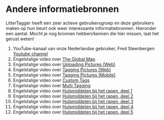 # Andere informatiebronnen

LitterTagger heeft een zeer actieve gebruikersgroep en deze gebruikers maken op hun beurt ook weer interessante informatiebronnen.
Hieronder een aantal. Mocht je nog bronnen hebben/kennen die hier missen, laat het gerust weten!

1. YouTube-kanaal van onze Nederlandse gebruiker, Fred Steenbergen [Youtube channel](https://www.youtube.com/channel/UC4UYCvXwrgwMpcvrC4MoZ-w/videos)
2. Engelstalige video over [The Global Map](https://www.youtube.com/watch?v=suC_iBXuHqA)
3. Engelstalige video over [Uploading Pictures (Web)](https://www.youtube.com/watch?v=vfeRxoG9_OU)
4. Engelstalige video over [Tagging Pictures (Web)](https://www.youtube.com/watch?v=w9jn6mM0D-Y)
5. Engelstalige video over [Tagging Pictures (Mobile)](https://www.youtube.com/watch?v=01-5KvF-hyg)
6. Engelstalige video over [Custom Tags](https://www.youtube.com/watch?v=c7mO0G2nMJ0)
7. Engelstalige video over [Multi Tagging](https://www.youtube.com/watch?v=Kn_lnVFFNao)
8. Engelstalige video over [Hulpmiddelen bij het rapen, deel 1](https://www.youtube.com/watch?v=vZsFpTLK1NU)
9. Engelstalige video over [Hulpmiddelen bij het rapen, deel 2](https://www.youtube.com/watch?v=8yMLwdcwdmU)
10. Engelstalige video over [Hulpmiddelen bij het rapen, deel 3](https://www.youtube.com/watch?v=EpLF-g69l4Q)
11. Engelstalige video over [Hulpmiddelen bij het rapen, deel 4](https://www.youtube.com/watch?v=_UQOXHP8EuI)
12. Engelstalige video over [Hulpmiddelen bij het rapen, deel 5](https://www.youtube.com/watch?v=6mTupjq0t1o)
